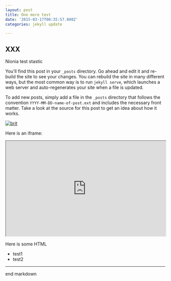 ```yaml
---
layout: post
title: One more test
date: '2015-03-17T00:35:57.000Z'
categories: jekyll update

---
```

## XXX

Nionia test stastic

You’ll find this post in your `_posts` directory. Go ahead and edit it and re-build the site to see your changes. You can rebuild the site in many different ways, but the most common way is to run `jekyll serve`, which launches a web server and auto-regenerates your site when a file is updated.

To add new posts, simply add a file in the `_posts` directory that follows the convention `YYYY-MM-DD-name-of-post.ext` and includes the necessary front matter. Take a look at the source for this post to get an idea about how it works.

[![brit](https://cloud.githubusercontent.com/assets/715377/6778404/b4971c92-d152-11e4-99b2-122941127499.jpg)](http://www.silexlabs.org)

Here is an iframe:

<iframe src="http://lexoyo.me" width="100%" height="300px"></iframe>

Here is some HTML

<ul>
  <li>test1</li>
  <li>test2</li>
</ul>

---

end markdown




